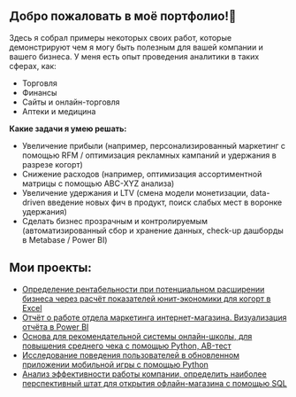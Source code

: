 ## Добро пожаловать в моё портфолио!👋

Здесь я собрал примеры некоторых своих работ, которые демонстрируют чем я могу быть полезным для вашей компании и вашего бизнеса. У меня есть опыт проведения аналитики в таких сферах, как:
- Торговля
- Финансы
- Сайты и онлайн-торговля
- Аптеки и медицина

**Какие задачи я умею решать:**

- Увеличение прибыли (например, персонализированный маркетинг с помощью RFM / оптимизация рекламных кампаний и удержания в разрезе когорт)
- Снижение расходов (например, оптимизация ассортиментной матрицы с помощью ABC-XYZ анализа)
- Увеличение удержания и LTV (смена модели монетизации, data-driven введение новых фич в продукт, поиск слабых мест в воронке удержания)
- Сделать бизнес прозрачным и контролируемым (автоматизированный сбор и хранение данных, check-up дашборды в Metabase / Power BI)

## Мои проекты: 

- [Определение рентабельности при потенциальном расширении бизнеса через расчёт показателей юнит-экономики для когорт в Excel](https://github.com/KanevPavel/projects/tree/main/%D0%9F%D1%80%D0%BE%D0%B5%D0%BA%D1%82%20Ex%D1%81el)
- [Отчёт о работе отдела маркетинга интернет-магазина. Визуализация отчёта в Power BI](https://github.com/KanevPavel/projects/tree/main/%D0%9F%D1%80%D0%BE%D0%B5%D0%BA%D1%82%20Power%20Bi)
- [Основа для рекомендательной системы онлайн-школы, для повышения среднего чека с помощью Python, AB-тест](https://github.com/KanevPavel/projects/tree/main/%D0%9F%D1%80%D0%BE%D0%B5%D0%BA%D1%82%20Python%2C%20SQL%2C%20AB-%D1%82%D0%B5%D1%81%D1%82)
- [Исследование поведения пользователей в обновленном приложении мобильной игры с помощью Python](https://github.com/KanevPavel/projects/tree/main/%D0%9F%D1%80%D0%BE%D0%B5%D0%BA%D1%82%20Python)
- [Анализ эффективности работы компании, определить наиболее перспективный штат для открытия офлайн-магазина с помощью SQL](https://github.com/KanevPavel/projects/tree/main/%D0%9F%D1%80%D0%BE%D0%B5%D0%BA%D1%82%20SQL)